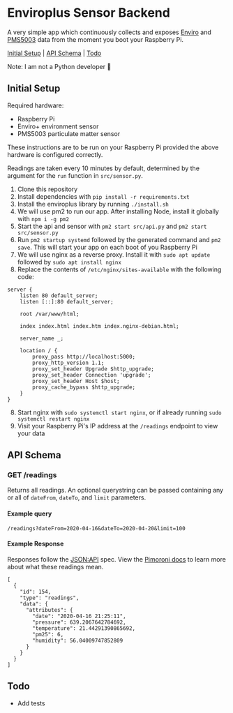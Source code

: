 # Enviroplus Sensor Backend

A very simple app which continuously collects and exposes [Enviro](https://shop.pimoroni.com/products/enviro?variant=31155658457171) and [PMS5003](https://shop.pimoroni.com/products/pms5003-particulate-matter-sensor-with-cable) data from the moment you boot your Raspberry Pi.

[Initial Setup](https://github.com/LaurenceTaylor/enviro-monitor-backend#initial-setup) | [API Schema](https://github.com/LaurenceTaylor/enviro-monitor-backend#api-schema) | [Todo](https://github.com/LaurenceTaylor/enviro-monitor-backend#todo)

Note: I am not a Python developer 🙂

## Initial Setup

Required hardware:
- Raspberry Pi
- Enviro+ environment sensor
- PMS5003 particulate matter sensor

These instructions are to be run on your Raspberry Pi provided the above hardware is configured correctly.

Readings are taken every 10 minutes by default, determined by the argument for the `run` function in `src/sensor.py`.

1. Clone this repository
2. Install dependencies with `pip install -r requirements.txt`
3. Install the enviroplus library by running `./install.sh`
4. We will use pm2 to run our app. After installing Node, install it globally with `npm i -g pm2` 
5. Start the api and sensor with `pm2 start src/api.py` and `pm2 start src/sensor.py`
6. Run `pm2 startup systemd` followed by the generated command and `pm2 save`. This will start your app on each boot of you Raspberry Pi
7. We will use nginx as a reverse proxy. Install it with `sudo apt update` followed by `sudo apt install nginx`
8. Replace the contents of `/etc/nginx/sites-available` with the following code:
````
server {
	listen 80 default_server;
	listen [::]:80 default_server;

	root /var/www/html;

	index index.html index.htm index.nginx-debian.html;

	server_name _;

	location / {
		proxy_pass http://localhost:5000;
		proxy_http_version 1.1;
		proxy_set_header Upgrade $http_upgrade;
		proxy_set_header Connection 'upgrade';
		proxy_set_header Host $host;
		proxy_cache_bypass $http_upgrade;
	}
}
````
8. Start nginx with `sudo systemctl start nginx`, or if already running `sudo systemctl restart nginx`
9. Visit your Raspberry Pi's IP address at the `/readings` endpoint to view your data

## API Schema

### GET /readings
Returns all readings. An optional querystring can be passed containing any or all of `dateFrom`, `dateTo`, and `limit` parameters.

#### Example query
`/readings?dateFrom=2020-04-16&dateTo=2020-04-20&limit=100`

#### Example Response
Responses follow the [JSON:API](https://jsonapi.org/) spec.
View the [Pimoroni docs](https://learn.pimoroni.com/tutorial/sandyj/getting-started-with-enviro-plus) to learn more about what these readings mean.

````
[
  {
    "id": 154,
    "type": "readings",
    "data": {
      "attributes": {
        "date": "2020-04-16 21:25:11",
        "pressure": 639.2067642784692,
        "temperature": 21.44291390865692,
        "pm25": 6,
        "humidity": 56.04009747852809
      }
    }
  }
]
````

## Todo

- Add tests
